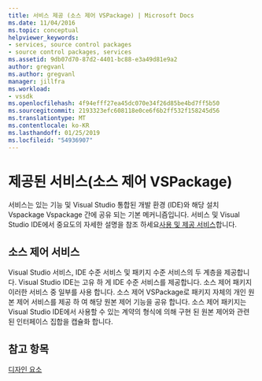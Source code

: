 ```yaml
---
title: 서비스 제공 (소스 제어 VSPackage) | Microsoft Docs
ms.date: 11/04/2016
ms.topic: conceptual
helpviewer_keywords:
- services, source control packages
- source control packages, services
ms.assetid: 9db07d70-87d2-4401-bc88-e3a49d81e9a2
author: gregvanl
ms.author: gregvanl
manager: jillfra
ms.workload:
- vssdk
ms.openlocfilehash: 4f94efff27ea45dc070e34f26d85be4bd7ff5b50
ms.sourcegitcommit: 2193323efc608118e0ce6f6b2ff532f158245d56
ms.translationtype: MT
ms.contentlocale: ko-KR
ms.lasthandoff: 01/25/2019
ms.locfileid: "54936907"
---
```

# <a name="services-provided-source-control-vspackage"></a>제공된 서비스(소스 제어 VSPackage)
서비스는 있는 기능 및 Visual Studio 통합된 개발 환경 (IDE)와 해당 설치 Vspackage Vspackage 간에 공유 되는 기본 메커니즘입니다. 서비스 및 Visual Studio IDE에서 중요도의 자세한 설명을 참조 하세요[사용 및 제공 서비스](../../extensibility/using-and-providing-services.md)합니다.  
  
## <a name="the-source-control-service"></a>소스 제어 서비스  
 Visual Studio 서비스, IDE 수준 서비스 및 패키지 수준 서비스의 두 계층을 제공합니다. Visual Studio IDE는 고유 하 게 IDE 수준 서비스를 제공합니다. 소스 제어 패키지 이러한 서비스 중 일부를 사용 합니다. 소스 제어 VSPackage로 패키지 자체의 개인 원본 제어 서비스를 제공 하 여 해당 원본 제어 기능을 공유 합니다. 소스 제어 패키지는 Visual Studio IDE에서 사용할 수 있는 계약의 형식에 의해 구현 된 원본 제어와 관련 된 인터페이스 집합을 캡슐화 합니다.  
  
## <a name="see-also"></a>참고 항목  
 [디자인 요소](../../extensibility/internals/source-control-vspackage-design-elements.md)